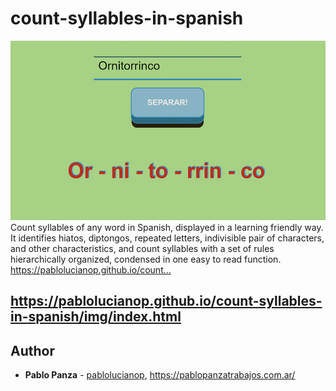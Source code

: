 ﻿# count-syllables-in-spanish
 ![splitting seen step by step](/src/img/splitting.gif)
Count syllables of any word in Spanish, displayed in a learning friendly way. It identifies hiatos, diptongos, repeated letters, indivisible pair of characters, and other characteristics, and count syllables with a set of rules hierarchically organized, condensed in one easy to read function. https://pablolucianop.github.io/count…

## https://pablolucianop.github.io/count-syllables-in-spanish/img/index.html


## Author

-   **Pablo Panza** - [pablolucianop](https://github.com/pablolucianop), https://pablopanzatrabajos.com.ar/
